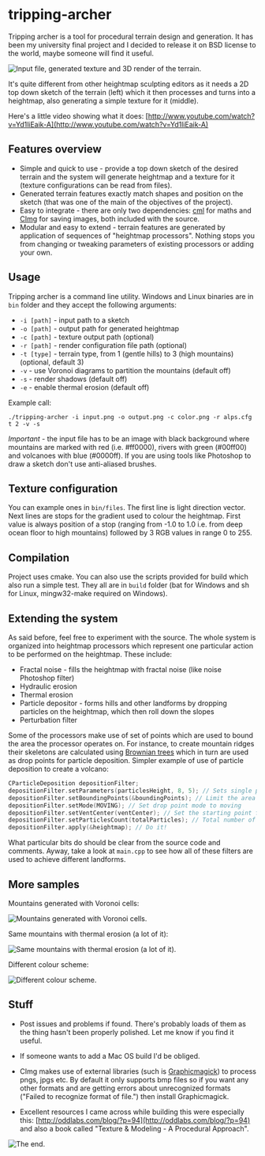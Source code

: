 tripping-archer
===============

Tripping archer is a tool for procedural terrain design and generation. It has been my university final project and I decided to release it on BSD license to the world, maybe someone will find it useful.

![Input file, generated texture and 3D render of the terrain.](http://amongpixels.com/moon/teaser.png)

It's quite different from other heightmap sculpting editors as it needs a 2D top down sketch of the terrain (left) which it then processes and turns into a heightmap, also generating a simple texture for it (middle).

Here's a little video showing what it does: [http://www.youtube.com/watch?v=Yd1liEaik-A](http://www.youtube.com/watch?v=Yd1liEaik-A)

## Features overview
* Simple and quick to use - provide a top down sketch of the desired terrain and the system will generate heightmap and a texture for it (texture configurations can be read from files).
* Generated terrain features exactly match shapes and position on the sketch (that was one of the main of the objectives of the project).
* Easy to integrate - there are only two dependencies: [cml](http://cmldev.net/) for maths and [CImg](http://cimg.sourceforge.net/) for saving images, both included with the source.
* Modular and easy to extend - terrain features are generated by application of sequences of "heightmap processors". Nothing stops you from changing or tweaking parameters of existing processors or adding your own.

## Usage
Tripping archer is a command line utility. Windows and Linux binaries are in `bin` folder and they accept the following arguments:

* `-i [path]` - input path to a sketch
* `-o [path]` - output path for generated heightmap
* `-c [path]` - texture output path (optional)
* `-r [path]` - render configuration file path (optional)
* `-t [type]` - terrain type, from 1 (gentle hills) to 3 (high mountains) (optional, default 3)
* `-v` - use Voronoi diagrams to partition the mountains (default off)
* `-s` - render shadows (default off)
* `-e` - enable thermal erosion (default off)

Example call:

    ./tripping-archer -i input.png -o output.png -c color.png -r alps.cfg t 2 -v -s

*Important* - the input file has to be an image with black background where mountains are marked with red (i.e. #ff0000), rivers with green (#00ff00) and volcanoes with blue (#0000ff). If you are using tools like Photoshop to draw a sketch don't use anti-aliased brushes.

## Texture configuration

You can example ones in `bin/files`. The first line is light direction vector. Next lines are stops for the gradient used to colour the heightmap. First value is always position of a stop (ranging from -1.0 to 1.0 i.e. from deep ocean floor to high mountains) followed by 3 RGB values in range 0 to 255.

## Compilation

Project uses cmake. You can also use the scripts provided for build which also run a simple test. They all are in `build` folder (bat for Windows and sh for Linux, mingw32-make required on Windows).

## Extending the system

As said before, feel free to experiment with the source. The whole system is organized into heightmap processors which represent one particular action to be performed on the heightmap. These include:

* Fractal noise - fills the heightmap with fractal noise (like noise Photoshop filter)
* Hydraulic erosion
* Thermal erosion
* Particle depositor - forms hills and other landforms by dropping particles on the heightmap, which then roll down the slopes
* Perturbation filter

Some of the processors make use of set of points which are used to bound the area the processor operates on. For instance, to create mountain ridges their skeletons are calculated using [Brownian trees](http://en.wikipedia.org/wiki/Brownian_tree) which in turn are used as drop points for particle deposition. Simpler example of use of particle deposition to create a volcano:

```cpp
CParticleDeposition depositionFilter;
depositionFilter.setParameters(particlesHeight, 8, 5); // Sets single particle height, elevation threshold and  search radius
depositionFilter.setBoundingPoints(&boundingPoints); // Limit the area where the drop point can move
depositionFilter.setMode(MOVING); // Set drop point mode to moving
depositionFilter.setVentCenter(ventCenter); // Set the starting point for the drop point
depositionFilter.setParticlesCount(totalParticles); // Total number of particles to drop
depositionFilter.apply(&heightmap); // Do it!
```
What particular bits do should be clear from the source code and comments. Ayway, take a look at `main.cpp` to see how all of these filters are used to achieve different landforms.

## More samples

Mountains generated with Voronoi cells:

![Mountains generated with Voronoi cells.](http://amongpixels.com/tripping-archer/base-color.png)

Same mountains with thermal erosion (a lot of it):

![Same mountains with thermal erosion (a lot of it).](http://amongpixels.com/tripping-archer/erosion2-color.png)

Different colour scheme:

![Different colour scheme.](http://amongpixels.com/tripping-archer/color.png)

## Stuff

* Post issues and problems if found. There's probably loads of them as the thing hasn't been properly polished. Let me know if you find it useful.

* If someone wants to add a Mac OS build I'd be obliged.

* CImg makes use of external libraries (such is [Graphicmagick](http://www.graphicsmagick.org/)) to process pngs, jpgs etc. By default it only supports bmp files so if you want any other formats and are getting errors about unrecognized formats ("Failed to recognize format of file.") then install Graphicmagick.

* Excellent resources I came across while building this were especially this: [http://oddlabs.com/blog/?p=94](http://oddlabs.com/blog/?p=94) and also a book called "Texture & Modeling - A Procedural Approach".

![The end.](http://amongpixels.com/tripping-archer/the-end.png)

